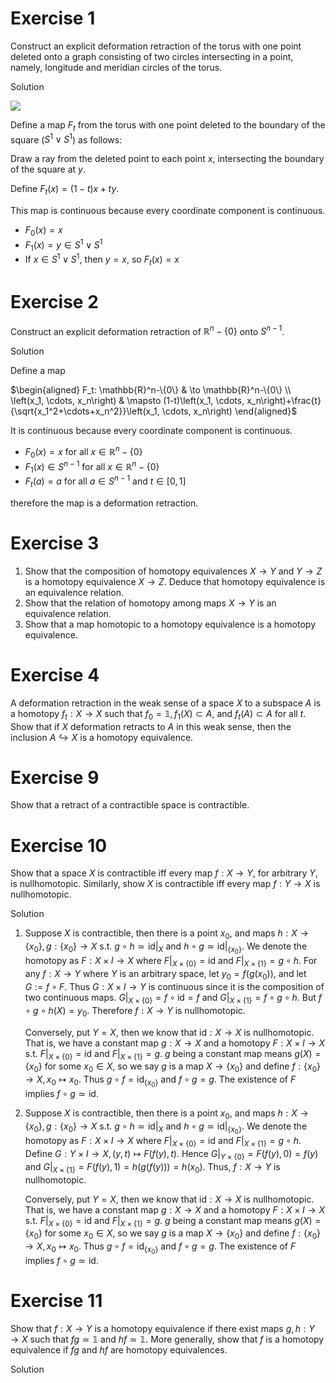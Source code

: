 # Exercise 1
Construct an explicit deformation retraction of the torus with one point deleted
onto a graph consisting of two circles intersecting in a point, namely, longitude and
meridian circles of the torus.

Solution

![](https://i.upmath.me/svgb/rdLBbsIwDADQO1_hy6RWKlU6rbtM5bS_oBxM6kFESCrHrLAo_z5lG0NcOPVm2ZGfbaU_BRJz-LJmy8iXOJD2jGK8C_UR-WDcLqRFv6WdcTE_HI2WE1NaC6MLH56PoNF9Yuhi0Gipe0mbRT8wTuvRB0Gde3XXvlTdgC5egSoHHQqMPphcAlW3LUxG9hB7ZPZTXK1SSmkDhapUCcslFE2lyrc5qNd7yaLQ-Q9rblgzD_Zgr2Zm6sFe_0dUP9gTvDNOIHuCgSwJDTB64-R3CihU3VaqbkvQhrWlnFDPbZ6S3HD3Lb4B)

Define a map $F_t$ from the torus with one point deleted to the boundary of the square ($S^1\vee S^1$) as follows:

Draw a ray from the deleted point to each point $x$, intersecting the boundary of the square at $y$.

Define $F_t(x)=(1-t)x+ty$.

This map is continuous because every coordinate component is continuous.
* $F_0(x)=x$
* $F_1(x)=y∈S^1\vee S^1$
* If $x∈S^1\vee S^1$, then $y=x$, so $F_t(x)=x$

# Exercise 2

Construct an explicit deformation retraction of $`\mathbb{R}^n-\{0\}`$ onto $S^{n-1}$.

Solution

Define a map

$`\begin{aligned}
F_t: \mathbb{R}^n-\{0\} & \to \mathbb{R}^n-\{0\} \\
\left(x_1, \cdots, x_n\right) & \mapsto (1-t)\left(x_1, \cdots, x_n\right)+\frac{t}{\sqrt{x_1^2+\cdots+x_n^2}}\left(x_1, \cdots, x_n\right)
\end{aligned}`$

It is continuous because every coordinate component is continuous.
*	$F_0(x) = x$ for all $`x ∈ \mathbb{R}^n-\{0\}`$
*	$F_1(x) ∈ S^{n-1}$ for all $`x ∈ \mathbb{R}^n-\{0\}`$
*	$F_t(a) = a$ for all $a ∈ S^{n-1}$ and $t ∈ [0, 1]$

therefore the map is a deformation retraction.

# Exercise 3
1. Show that the composition of homotopy equivalences $X \to Y$ and $Y \to Z$ is a homotopy equivalence $X \to Z$. Deduce that homotopy equivalence is an equivalence relation.
2. Show that the relation of homotopy among maps $X \to Y$ is an equivalence relation.
3. Show that a map homotopic to a homotopy equivalence is a homotopy equivalence.

# Exercise 4
A deformation retraction in the weak sense of a space $X$ to a subspace $A$ is a homotopy $f_t: X \to X$ such that $f_0=\mathbb{1}, f_1(X) \subset A$, and $f_t(A) \subset A$ for all $t$. Show that if $X$ deformation retracts to $A$ in this weak sense, then the inclusion $A \hookrightarrow X$ is a homotopy equivalence.
 
# Exercise 9
Show that a retract of a contractible space is contractible.

# Exercise 10
Show that a space $X$ is contractible iff every map $f: X \to Y$, for arbitrary $Y$, is nullhomotopic. Similarly, show $X$ is contractible iff every map $f: Y \to X$ is nullhomotopic.

Solution

1. Suppose $X$ is contractible, then there is a point $x_0$, and maps $`h: X \to\left\{x_0\right\}, g:\left\{x_0\right\} \to X`$ s.t. $`\left.g \circ h \simeq \mathrm{id}\right|_X`$ and $`\left.h \circ g \simeq \mathrm{id}\right|_{\left\{x_0\right\}}`$. We denote the homotopy as $F: X \times I \to X$ where $`\left.F\right|_{X \times\{0\}}=\mathrm{id}`$ and $`\left.F\right|_{X \times\{1\}}=g \circ h`$. For any $f: X \to Y$ where $Y$ is an arbitrary space, let $`y_0=f\left(g\left(x_0\right)\right)`$, and let $G:=f \circ F$. Thus $G: X \times I \to Y$ is continuous since it is the composition of two continuous maps. $`\left.G\right|_{X \times\{0\}}=f \circ \mathrm{id}=f`$ and $\left.G\right|_{X \times\{1\}}=f \circ g \circ h$. But $f \circ g \circ h(X)=y_0$. Therefore $f: X \to Y$ is nullhomotopic.

    Conversely, put $Y=X$, then we know that $\text{id}:X \to X$ is nullhomotopic. That is, we have a constant map $g: X \to X$ and a homotopy $F: X \times I \to X$ s.t. $`\left.F\right|_{X \times\{0\}}=\text{id}`$ and $`\left.F\right|_{X \times\{1\}}=g`$. $g$ being a constant map means $`g(X)=\{x_0\}`$ for some $x_0 \in X$, so we say $g$ is a map $`X \to\{x_0\}`$ and define $`f:\{x_0\} \to X, x_0 \mapsto x_0`$. Thus $`g \circ f=\text{id}_{\{x_0\}}`$ and $f \circ g=g$. The existence of $F$ implies $f \circ g \simeq \mathrm{id}$.

2. Suppose $X$ is contractible, then there is a point $x_0$, and maps $`h: X \to\{x_0\}, g:\{x_0\} \to X`$ s.t. $`\left.g \circ h \simeq \mathrm{id}\right|_X`$ and $`\left.h \circ g \simeq \mathrm{id}\right|_{\{x_0\}}`$. We denote the homotopy as $F: X \times I \to X$ where $\left.F\right|_{X \times\{0\}}=\mathrm{id}$ and $`\left.F\right|_{X \times\{1\}}=g \circ h`$. Define $G: Y \times I \to X,(y, t) \mapsto F(f(y), t)$. Hence $`\left.G\right|_{Y \times\{0\}}=F(f(y), 0)=f(y)`$ and $`\left.G\right|_{X \times\{1\}}=F(f(y), 1)=h(g(f(y)))=h(x_0)`$. Thus, $f: X \to Y$ is nullhomotopic.

    Conversely, put $Y=X$, then we know that $\text{id}:X \to X$ is nullhomotopic. That is, we have a constant map $g: X \to X$ and a homotopy $F: X \times I \to X$ s.t. $`\left.F\right|_{X \times\{0\}}=\text{id}`$ and $`\left.F\right|_{X \times\{1\}}=g`$. $g$ being a constant map means $`g(X)=\{x_0\}`$ for some $x_0 \in X$, so we say $g$ is a map $`X \to\{x_0\}`$ and define $`f:\{x_0\} \to X, x_0 \mapsto x_0`$. Thus $`g \circ f=\text{id}_{\{x_0\}}`$ and $f \circ g=g$. The existence of $F$ implies $f \circ g \simeq \mathrm{id}$.

# Exercise 11
Show that $f: X \to Y$ is a homotopy equivalence if there exist maps $g, h: Y \to X$ such that $f g \simeq \mathbb{1}$ and $h f \simeq \mathbb{1}$. More generally, show that $f$ is a homotopy equivalence if $f g$ and $h f$ are homotopy equivalences.

Solution

